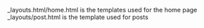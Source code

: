 _layouts.html/home.html is the templates used for the home page
_layouts/post.html is the template used for posts
